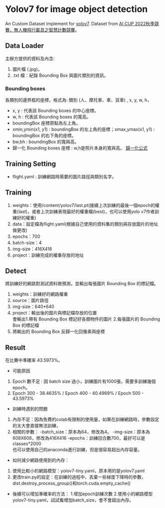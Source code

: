 # Yolov7 for image object detection
An Custom Dataset implement for [yolov7]. Dataset from [AI CUP 2022秋季競賽，無人機飛行載具之智慧計數競賽]。

## Data Loader
主辦方提供的資料及內含:
1. 圖片檔 (.jpg)。
2. .txt 檔：紀錄 Bounding Box 與圖片類別的資訊。

### Bounding boxes
各類別的邊界框的座標，格式為: 類別 (人、摩托車、車、貨車) , x, y, w, h，
- x, y : 代表該 Bounding boxes 的中心座標。
- w, h : 代表該 Bounding boxes 的寬高。
- boundingBox 座標原點為左上角。
- xmin,ymin(x1, y1) : boundingBox 的左上角的座標；xmax,ymax(x1, y1) : boundingBox 的右下角的座標。
- bw,bh : boundingBox 的寬與高。
- 歸一化 Bounding boxes 座標 : w,h是照片本身的寬與高。 [歸一化公式]

## Training Setting
- flight.yaml : 訓練網路時需要的圖片路徑與類別名字。

## Training
1. weights：使用/content/yolov7/last.pt(接續上次訓練的最後一個epoch的權重(last)，或者上次訓練表現最好的權重檔(best)，也可以使用yolo v7作者訓練好的權重)
2. data：設定檔為flight.yaml(根據自己使用的資料集的類別與存放圖片的地址做更改)
3. epochs：700
4. batch-size：4
5. img-size：416X416
6. project：訓練完成的權重存放的地址

## Detect
將訓練好的網路對測試資料做預測，並輸出每張圖片 Bounding Box 的標記檔。
1. weights：訓練好的網路權重
2. source：圖片路徑
3. img-size：640*640
4. project：輸出後的圖片與標記檔存放的位置  
會輸出1.帶有 Bounding Box 標記好各類物件的圖片 2.每張圖片的 Bounding Box 的標記檔
5. 將輸出的 Bounding Box 反歸一化回像素與座標

## Result
在比賽中準確率 43.5973%。
- 可能原因
1. Epoch 數不足 : 因 batch size 過小，訓練圖片有1000張，需要多訓練幾個 epoch。
2. Epoch 300 - 38.4635% / Epoch 400 - 40.4969% / Epoch 500 - 43.5973%
- 訓練時遇到的問題
1. 內存不足：因為免費的colab有限制的使用量，如果在訓練網路時，參數設定的太大會直接無法訓練，
2. 相關的參數：
-batch_size：原本為64，修改為4。
-img-size：原本為608X608，修改為416X416
-epochs：訓練回合數700，最好可以是classes*2000  
也可以使用自己的anaconda進行訓練，但是很容易超出內存容量。
- 如何減少網路使用到的內存：
1. 使用比較小的網路模型：yolov7-tiny.yaml，原本用的是yolov7.yaml
2. 更改train.py的設定：在訓練的過程中，丟棄一些梯度下降時的參數，  
dist.destroy_process_group()和torch.cuda.empty_cache()
- 後續可以增加準確率的方法：
1.增加epoch訓練次數
2.使用小的網路模型yolov7-tiny.yaml，試試看增加batch_size，會不會超出內存。

[yolov7]:https://github.com/WongKinYiu/yolov7
[AI CUP 2022秋季競賽，無人機飛行載具之智慧計數競賽]:https://tbrain.trendmicro.com.tw/Competitions/Details/25
[歸一化公式]:https://www.google.com/url?sa=i&url=https%3A%2F%2Fmedium.com%2Fching-i%2F%25E5%25A6%2582%25E4%25BD%2595%25E8%25BD%2589%25E6%258F%259B%25E7%2582%25BAyolo-txt%25E6%25A0%25BC%25E5%25BC%258F-f1d193736e5c&psig=AOvVaw1TKqa81z2kTNeVUdl05oAE&ust=1690982200062000&source=images&cd=vfe&opi=89978449&ved=0CBEQjRxqFwoTCKDgsN3Fu4ADFQAAAAAdAAAAABAO
